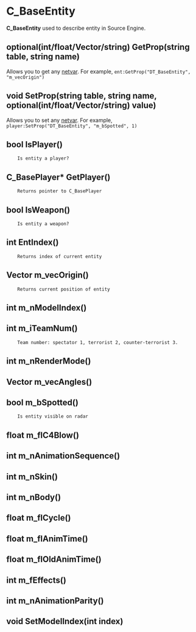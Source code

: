 
# C_BaseEntity

 **C_BaseEntity** used to describe entity in Source Engine.
			
## optional(int/float/Vector/string) GetProp(string table, string name)
Allows you to get any [netvar]([https://developer.valvesoftware.com/wiki/Networking_Entities#Network_Variables](https://developer.valvesoftware.com/wiki/Networking_Entities#Network_Variables)).  For example, `ent:GetProp("DT_BaseEntity", "m_vecOrigin")`
					
## void SetProp(string table, string name, optional(int/float/Vector/string) value)
Allows you to set any [netvar]([https://developer.valvesoftware.com/wiki/Networking_Entities#Network_Variables](https://developer.valvesoftware.com/wiki/Networking_Entities#Network_Variables)).  For example, `player:SetProp("DT_BaseEntity", "m_bSpotted", 1)`
			
## bool IsPlayer() 

		Is entity a player?

## C_BasePlayer* GetPlayer()

		Returns pointer to C_BasePlayer
			
## bool IsWeapon()

		Is entity a weapon?

## int EntIndex()

		Returns index of current entity

## Vector m_vecOrigin()

		Returns current position of entity

## int m_nModelIndex()

## int m_iTeamNum()

		Team number: spectator 1, terrorist 2, counter-terrorist 3.

## int m_nRenderMode()

## Vector m_vecAngles()

## bool m_bSpotted()

		Is entity visible on radar

## float m_flC4Blow()

## int m_nAnimationSequence()

## int m_nSkin()

## int m_nBody()

## float m_flCycle()

## float m_flAnimTime()

## float m_flOldAnimTime()

## int m_fEffects()

## int m_nAnimationParity()

## void SetModelIndex(int index)
